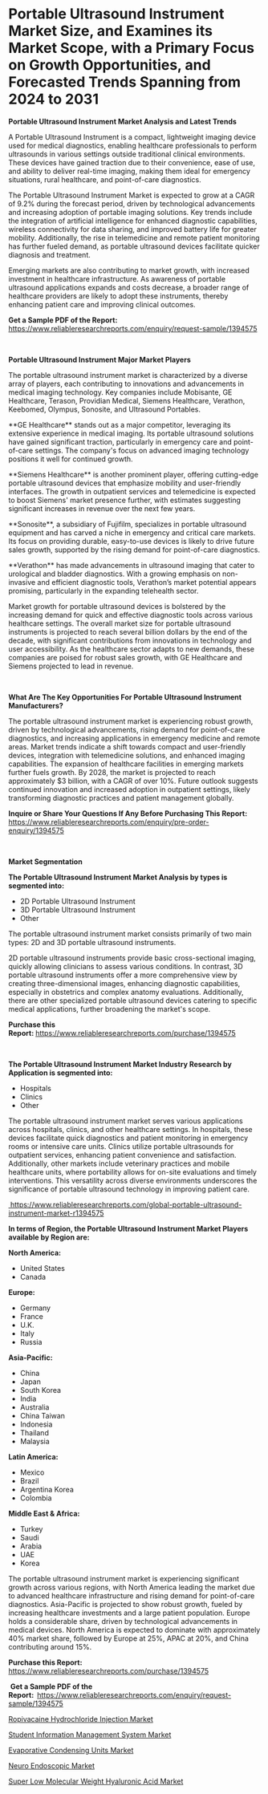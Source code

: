 <p><h1>Portable Ultrasound Instrument Market Size, and Examines its Market Scope, with a Primary Focus on Growth Opportunities, and Forecasted Trends Spanning from 2024 to 2031</h1></p><p><strong>Portable Ultrasound Instrument Market Analysis and Latest Trends</strong></p>
<p><p>A Portable Ultrasound Instrument is a compact, lightweight imaging device used for medical diagnostics, enabling healthcare professionals to perform ultrasounds in various settings outside traditional clinical environments. These devices have gained traction due to their convenience, ease of use, and ability to deliver real-time imaging, making them ideal for emergency situations, rural healthcare, and point-of-care diagnostics.</p><p>The Portable Ultrasound Instrument Market is expected to grow at a CAGR of 9.2% during the forecast period, driven by technological advancements and increasing adoption of portable imaging solutions. Key trends include the integration of artificial intelligence for enhanced diagnostic capabilities, wireless connectivity for data sharing, and improved battery life for greater mobility. Additionally, the rise in telemedicine and remote patient monitoring has further fueled demand, as portable ultrasound devices facilitate quicker diagnosis and treatment.</p><p>Emerging markets are also contributing to market growth, with increased investment in healthcare infrastructure. As awareness of portable ultrasound applications expands and costs decrease, a broader range of healthcare providers are likely to adopt these instruments, thereby enhancing patient care and improving clinical outcomes.</p></p>
<p><strong>Get a Sample PDF of the Report:&nbsp;</strong> <a href="https://www.reliableresearchreports.com/enquiry/request-sample/1394575?utm_campaign=36&utm_medium=2&utm_source=Github&utm_content=ia&utm_term=05122024&utm_id=portable-ultrasound-instrument">https://www.reliableresearchreports.com/enquiry/request-sample/1394575</a></p>
<p>&nbsp;</p>
<p><strong>Portable Ultrasound Instrument Major Market Players</strong></p>
<p><p>The portable ultrasound instrument market is characterized by a diverse array of players, each contributing to innovations and advancements in medical imaging technology. Key companies include Mobisante, GE Healthcare, Terason, Providian Medical, Siemens Healthcare, Verathon, Keebomed, Olympus, Sonosite, and Ultrasound Portables.</p><p>**GE Healthcare** stands out as a major competitor, leveraging its extensive experience in medical imaging. Its portable ultrasound solutions have gained significant traction, particularly in emergency care and point-of-care settings. The company's focus on advanced imaging technology positions it well for continued growth.</p><p>**Siemens Healthcare** is another prominent player, offering cutting-edge portable ultrasound devices that emphasize mobility and user-friendly interfaces. The growth in outpatient services and telemedicine is expected to boost Siemens' market presence further, with estimates suggesting significant increases in revenue over the next few years.</p><p>**Sonosite**, a subsidiary of Fujifilm, specializes in portable ultrasound equipment and has carved a niche in emergency and critical care markets. Its focus on providing durable, easy-to-use devices is likely to drive future sales growth, supported by the rising demand for point-of-care diagnostics.</p><p>**Verathon** has made advancements in ultrasound imaging that cater to urological and bladder diagnostics. With a growing emphasis on non-invasive and efficient diagnostic tools, Verathon’s market potential appears promising, particularly in the expanding telehealth sector.</p><p>Market growth for portable ultrasound devices is bolstered by the increasing demand for quick and effective diagnostic tools across various healthcare settings. The overall market size for portable ultrasound instruments is projected to reach several billion dollars by the end of the decade, with significant contributions from innovations in technology and user accessibility. As the healthcare sector adapts to new demands, these companies are poised for robust sales growth, with GE Healthcare and Siemens projected to lead in revenue.</p></p>
<p>&nbsp;</p>
<p><strong>What Are The Key Opportunities For Portable Ultrasound Instrument Manufacturers?</strong></p>
<p><p>The portable ultrasound instrument market is experiencing robust growth, driven by technological advancements, rising demand for point-of-care diagnostics, and increasing applications in emergency medicine and remote areas. Market trends indicate a shift towards compact and user-friendly devices, integration with telemedicine solutions, and enhanced imaging capabilities. The expansion of healthcare facilities in emerging markets further fuels growth. By 2028, the market is projected to reach approximately $3 billion, with a CAGR of over 10%. Future outlook suggests continued innovation and increased adoption in outpatient settings, likely transforming diagnostic practices and patient management globally.</p></p>
<p><strong>Inquire or Share Your Questions If Any Before Purchasing This Report:</strong> <a href="https://www.reliableresearchreports.com/enquiry/pre-order-enquiry/1394575?utm_campaign=36&utm_medium=2&utm_source=Github&utm_content=ia&utm_term=05122024&utm_id=portable-ultrasound-instrument">https://www.reliableresearchreports.com/enquiry/pre-order-enquiry/1394575</a></p>
<p>&nbsp;</p>
<p><strong>Market Segmentation</strong></p>
<p><strong>The Portable Ultrasound Instrument Market Analysis by types is segmented into:</strong></p>
<p><ul><li>2D Portable Ultrasound Instrument</li><li>3D Portable Ultrasound Instrument</li><li>Other</li></ul></p>
<p><p>The portable ultrasound instrument market consists primarily of two main types: 2D and 3D portable ultrasound instruments. </p><p>2D portable ultrasound instruments provide basic cross-sectional imaging, quickly allowing clinicians to assess various conditions. In contrast, 3D portable ultrasound instruments offer a more comprehensive view by creating three-dimensional images, enhancing diagnostic capabilities, especially in obstetrics and complex anatomy evaluations. Additionally, there are other specialized portable ultrasound devices catering to specific medical applications, further broadening the market's scope.</p></p>
<p><strong>Purchase this Report:&nbsp;</strong><a href="https://www.reliableresearchreports.com/purchase/1394575?utm_campaign=36&utm_medium=2&utm_source=Github&utm_content=ia&utm_term=05122024&utm_id=portable-ultrasound-instrument">https://www.reliableresearchreports.com/purchase/1394575</a></p>
<p>&nbsp;</p>
<p><strong>The Portable Ultrasound Instrument Market Industry Research by Application is segmented into:</strong></p>
<p><ul><li>Hospitals</li><li>Clinics</li><li>Other</li></ul></p>
<p><p>The portable ultrasound instrument market serves various applications across hospitals, clinics, and other healthcare settings. In hospitals, these devices facilitate quick diagnostics and patient monitoring in emergency rooms or intensive care units. Clinics utilize portable ultrasounds for outpatient services, enhancing patient convenience and satisfaction. Additionally, other markets include veterinary practices and mobile healthcare units, where portability allows for on-site evaluations and timely interventions. This versatility across diverse environments underscores the significance of portable ultrasound technology in improving patient care.</p></p>
<p><a href="https://www.reliableresearchreports.com/global-portable-ultrasound-instrument-market-r1394575?utm_campaign=36&utm_medium=2&utm_source=Github&utm_content=ia&utm_term=05122024&utm_id=portable-ultrasound-instrument">&nbsp;https://www.reliableresearchreports.com/global-portable-ultrasound-instrument-market-r1394575</a></p>
<p><strong>In terms of Region, the Portable Ultrasound Instrument Market Players available by Region are:</strong></p>
<p>
    <p> <strong> North America: </strong>
        <ul>
            <li>United States</li>
            <li>Canada</li>
        </ul>
        </p> 
    <p> <strong> Europe: </strong>
        <ul>
            <li>Germany</li>
            <li>France</li>
            <li>U.K.</li>
            <li>Italy</li>
            <li>Russia</li>
        </ul>
        </p> 
    <p> <strong> Asia-Pacific: </strong>
        <ul>
            <li>China</li>
            <li>Japan</li>
            <li>South Korea</li>
            <li>India</li>
            <li>Australia</li>
            <li>China Taiwan</li>
            <li>Indonesia</li>
            <li>Thailand</li>
            <li>Malaysia</li>
        </ul>
        </p> 
    <p> <strong> Latin America: </strong>
        <ul>
            <li>Mexico</li>
            <li>Brazil</li>
            <li>Argentina Korea</li>
            <li>Colombia</li>
        </ul>
        </p> 
    <p> <strong> Middle East & Africa: </strong>
        <ul>
            <li>Turkey</li>
            <li>Saudi</li>
            <li>Arabia</li>
            <li>UAE</li>
            <li>Korea</li>
        </ul>
    </p>
    </p>
<p><p>The portable ultrasound instrument market is experiencing significant growth across various regions, with North America leading the market due to advanced healthcare infrastructure and rising demand for point-of-care diagnostics. Asia-Pacific is projected to show robust growth, fueled by increasing healthcare investments and a large patient population. Europe holds a considerable share, driven by technological advancements in medical devices. North America is expected to dominate with approximately 40% market share, followed by Europe at 25%, APAC at 20%, and China contributing around 15%.</p></p>
<p><strong>Purchase this Report: </strong><a href="https://www.reliableresearchreports.com/purchase/1394575?utm_campaign=36&utm_medium=2&utm_source=Github&utm_content=ia&utm_term=05122024&utm_id=portable-ultrasound-instrument">https://www.reliableresearchreports.com/purchase/1394575</a></p>
<p>&nbsp;<strong>Get a Sample PDF of the Report:&nbsp;&nbsp;</strong><a href="https://www.reliableresearchreports.com/enquiry/request-sample/1394575?utm_campaign=36&utm_medium=2&utm_source=Github&utm_content=ia&utm_term=05122024&utm_id=portable-ultrasound-instrument">https://www.reliableresearchreports.com/enquiry/request-sample/1394575</a></p>
<p><strong></strong></p>
<p><p><a href="https://www.linkedin.com/pulse/ropivacaine-hydrochloride-injection-market-includes-complete-67que?utm_campaign=36&utm_medium=2&utm_source=Github&utm_content=ia&utm_term=05122024&utm_id=portable-ultrasound-instrument">Ropivacaine Hydrochloride Injection Market</a></p><p><a href="https://www.linkedin.com/pulse/factors-affecting-student-information-management-systemmarket-yjipe?utm_campaign=36&utm_medium=2&utm_source=Github&utm_content=ia&utm_term=05122024&utm_id=portable-ultrasound-instrument">Student Information Management System Market</a></p><p><a href="https://github.com/tamvrosiya/Market-Research-Report-List-6/blob/main/evaporative-condensing-units-market.md?utm_campaign=36&utm_medium=2&utm_source=Github&utm_content=ia&utm_term=05122024&utm_id=portable-ultrasound-instrument">Evaporative Condensing Units Market</a></p><p><a href="https://github.com/SanjidaKhan901/Market-Research-Report-List-1/blob/main/neuro-endoscopic-market.md?utm_campaign=36&utm_medium=2&utm_source=Github&utm_content=ia&utm_term=05122024&utm_id=portable-ultrasound-instrument">Neuro Endoscopic Market</a></p><p><a href="https://issuu.com/reportprime-2/docs/super-low-molecular-weight-hyaluronic-acid-market-?utm_campaign=36&utm_medium=2&utm_source=Github&utm_content=ia&utm_term=05122024&utm_id=portable-ultrasound-instrument">Super Low Molecular Weight Hyaluronic Acid Market</a></p></p>